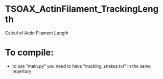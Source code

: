 # TSOAX_ActinFilament_TrackingLength
Calcul of Actin Filament Length


# To compile:
- to use "main.py" you need to have "tracking_snakes.txt" in the same repertory

